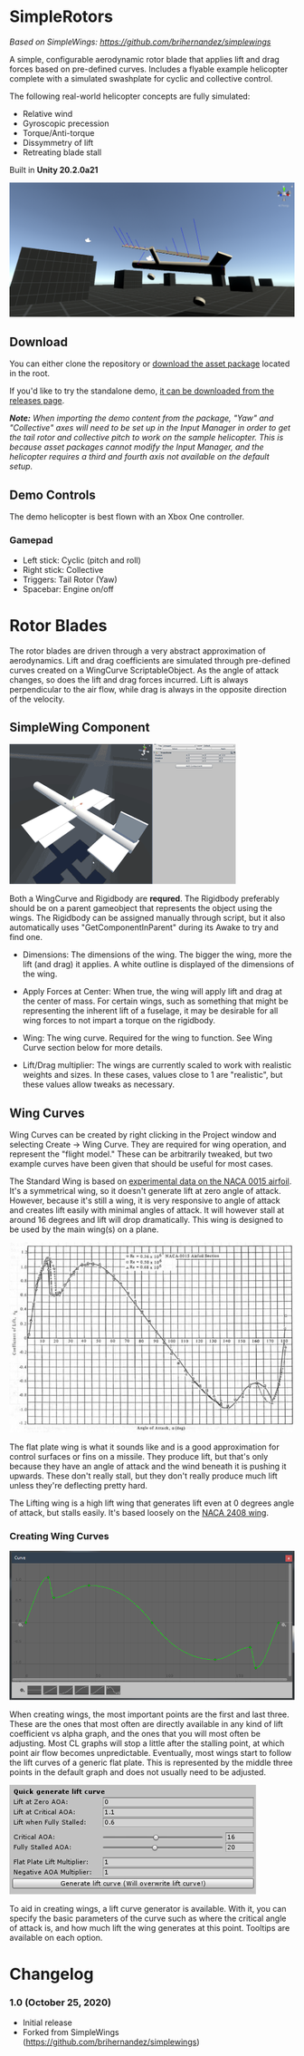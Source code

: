 # SimpleRotors

_Based on SimpleWings: https://github.com/brihernandez/simplewings_

A simple, configurable aerodynamic rotor blade that applies lift and drag forces based on pre-defined curves. Includes a flyable example helicopter complete with a simulated swashplate for cyclic and collective control.

The following real-world helicopter concepts are fully simulated:
- Relative wind
- Gyroscopic precession
- Torque/Anti-torque
- Dissymmetry of lift
- Retreating blade stall

Built in **Unity 20.2.0a21**

![screenshot](Screenshots/rotors.png)

## Download

You can either clone the repository or [download the asset package](./SimpleRotors.unitypackage) located in the root.

If you'd like to try the standalone demo, [it can be downloaded from the releases page](https://github.com/mmiller84/SimpleRotors/releases).

***Note:** When importing the demo content from the package, "Yaw" and "Collective" axes will need to be set up in the Input Manager in order to get the tail rotor and collective pitch to work on the sample helicopter. This is because asset packages cannot modify the Input Manager, and the helicopter requires a third and fourth axis not available on the default setup.*

## Demo Controls

The demo helicopter is best flown with an Xbox One controller.

### Gamepad

- Left stick: Cyclic (pitch and roll)
- Right stick: Collective
- Triggers: Tail Rotor (Yaw)
- Spacebar: Engine on/off



# Rotor Blades

The rotor blades are driven through a very abstract approximation of aerodynamics. Lift and drag coefficients are simulated through pre-defined curves created on a WingCurve ScriptableObject. As the angle of attack changes, so does the lift and drag forces incurred. Lift is always perpendicular to the air flow, while drag is always in the opposite direction of the velocity.

## SimpleWing Component

![screenshot](Screenshots/createwing.gif)

Both a WingCurve and Rigidbody are **requred**. The Rigidbody preferably should be on a parent gameobject that represents the object using the wings. The Rigidbody can be assigned manually through script, but it also automatically uses "GetComponentInParent" during its Awake to try and find one.

- Dimensions: The dimensions of the wing. The bigger the wing, more the lift (and drag) it applies. A white outline is displayed of the dimensions of the wing.

- Apply Forces at Center: When true, the wing will apply lift and drag at the center of mass. For certain wings, such as something that might be representing the inherent lift of a fuselage, it may be desirable for all wing forces to not impart a torque on the rigidbody.

- Wing: The wing curve. Required for the wing to function. See Wing Curve section below for more details.

- Lift/Drag multiplier: The wings are currently scaled to work with realistic weights and sizes. In these cases, values close to 1 are "realistic", but these values allow tweaks as necessary.

## Wing Curves

Wing Curves can be created by right clicking in the Project window and selecting Create -> Wing Curve. They are required for wing operation, and represent the "flight model." These can be arbitrarily tweaked, but two example curves have been given that should be useful for most cases.

The Standard Wing is based on [experimental data on the NACA 0015 airfoil](http://www.aerospaceweb.org/question/airfoils/q0150b.shtml). It's a symmetrical wing, so it doesn't generate lift at zero angle of attack. However, because it's still a wing, it is very responsive to angle of attack and creates lift easily with minimal angles of attack. It will however stall at around 16 degrees and lift will drop dramatically. This wing is designed to be used by the main wing(s) on a plane.

![screenshot](Screenshots/lift.jpg)

The flat plate wing is what it sounds like and is a good approximation for control surfaces or fins on a missile. They produce lift, but that's only because they have an angle of attack and the wind beneath it is pushing it upwards. These don't really stall, but they don't really produce much lift unless they're deflecting pretty hard.

The Lifting wing is a high lift wing that generates lift even at 0 degrees angle of attack, but stalls easily. It's based loosely on the [NACA 2408 wing](http://airfoiltools.com/airfoil/details?airfoil=naca2408-il#polars).

### Creating Wing Curves

![screenshot](Screenshots/wingcurve.png)

When creating wings, the most important points are the first and last three. These are the ones that most often are directly available in any kind of lift coefficient vs alpha graph, and the ones that you will most often be adjusting. Most CL graphs will stop a little after the stalling point, at which point air flow becomes unpredictable. Eventually, most wings start to follow the lift curves of a generic flat plate. This is represented by the middle three points in the default graph and does not usually need to be adjusted.

![screenshot](Screenshots/curvegenerator.png)

To aid in creating wings, a lift curve generator is available. With it, you can specify the basic parameters of the curve such as where the critical angle of attack is, and how much lift the wing generates at this point. Tooltips are available on each option.

# Changelog

### 1.0 (October 25, 2020)
- Initial release
- Forked from SimpleWings (https://github.com/brihernandez/simplewings)
